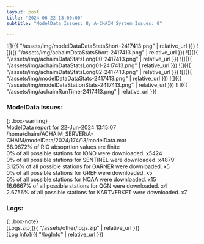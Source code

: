```yaml
---
layout: post
title: "2024-06-22 13:00:00"
subtitle: "ModelData Issues: 8; A-CHAIM System Issues: 0"

---
```


![]({{ "/assets/img/modelDataDataStatsShort-2417413.png" | relative_url }})
![]({{ "/assets/img/achaimDataStatsShort-2417413.png" | relative_url }})
![]({{ "/assets/img/achaimDataStatsLong00-2417413.png" | relative_url }})
![]({{ "/assets/img/achaimDataStatsLong01-2417413.png" | relative_url }})
![]({{ "/assets/img/achaimDataStatsLong02-2417413.png" | relative_url }})
![]({{ "/assets/img/modelDataDataStats-2417413.png" | relative_url }})
![]({{ "/assets/img/modelDataStationStats-2417413.png" | relative_url }})
![]({{ "/assets/img/achaimRunTime-2417413.png" | relative_url }})


### ModelData Issues:  
  
{: .box-warning}  
 ModelData report for 22-Jun-2024 13:15:07   
 /home/chaim/ACHAIM_SERVER/A-CHAIM/modelData/2024/174/13/modelData.mat   
 68.0672% of RIO absoprtion values are finite   
 0% of all possible stations for IONO were downloaded. x5424   
 0% of all possible stations for SENTINEL were downloaded. x4879   
 3.125% of all possible stations for GARNER were downloaded. x5   
 0% of all possible stations for GREF were downloaded. x5   
 0% of all possible stations for NOAA were downloaded. x15   
 16.6667% of all possible stations for QGN were downloaded. x4   
 2.6756% of all possible stations for KARTVERKET were downloaded. x7   
  


### Logs:  
  
{: .box-note}  
[Logs.zip]({{ "/assets/other/logs.zip" | relative_url }})  
[Log Info]({{ "/logInfo" | relative_url }})  
